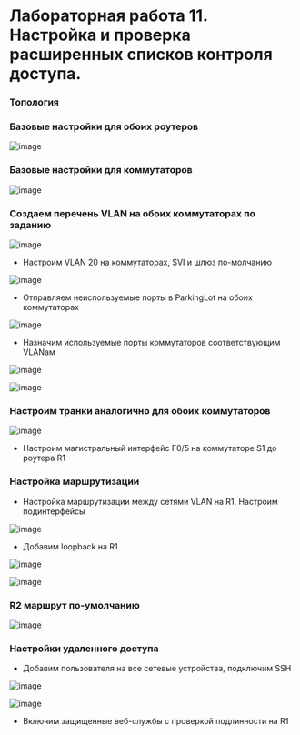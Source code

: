 # Лабораторная работа 11. Настройка и проверка расширенных списков контроля доступа.

### Топология

### Базовые настройки для обоих роутеров

![image](https://user-images.githubusercontent.com/89464074/175990294-51e9fbac-83d5-439b-843c-5a568bb30449.png)

### Базовые настройки для коммутаторов

![image](https://user-images.githubusercontent.com/89464074/175993992-714d1889-4353-4006-8b78-f205e870f23d.png)

### Создаем перечень VLAN на обоих коммутаторах по заданию

![image](https://user-images.githubusercontent.com/89464074/175995196-8b246d40-1153-4c48-b897-d1b805fb9783.png)

- Настроим VLAN 20 на коммутаторах, SVI и шлюз по-молчанию

![image](https://user-images.githubusercontent.com/89464074/175998437-df0bd676-6afc-49ad-8143-ef5bc52a4cd6.png)

- Отправляем неиспользуемые порты в ParkingLot на обоих коммутаторах

![image](https://user-images.githubusercontent.com/89464074/175999834-7edf4ebc-e08a-4d3a-85d7-50de5fca1beb.png)

- Назначим используемые порты коммутаторов соответствующим VLANам

![image](https://user-images.githubusercontent.com/89464074/176001262-224be494-36fe-4f05-9410-c153305ecf2a.png)

![image](https://user-images.githubusercontent.com/89464074/176002120-77948680-53ad-4e4c-82d2-4b07cb0ae21b.png)

### Настроим транки аналогично для обоих коммутаторов

![image](https://user-images.githubusercontent.com/89464074/176004381-7de83d9c-1b77-45cb-bd72-8e05c5e041e6.png)

- Настроим магистральный интерфейс F0/5 на коммутаторе S1 до роутера R1

### Настройка маршрутизации

- Настройка маршрутизации между сетями VLAN на R1. Настроим подинтерфейсы

![image](https://user-images.githubusercontent.com/89464074/176010144-4227857e-d695-47b2-9ee5-9887edf9ed7b.png)

- Добавим loopback на R1

![image](https://user-images.githubusercontent.com/89464074/176008822-9c8f25d0-bc4b-40aa-a46b-d1df86d99e2b.png)

![image](https://user-images.githubusercontent.com/89464074/176010010-97cc493f-4683-4aa2-b73e-d57da062a71d.png)

### R2 маршрут по-умолчанию

![image](https://user-images.githubusercontent.com/89464074/176019528-235caaf7-3f80-4502-a5f1-d63d21fe1db1.png)


### Настройки удаленного доступа
- Добавим пользователя на все сетевые устройства, подключим SSH

![image](https://user-images.githubusercontent.com/89464074/176012458-eb6276f8-ef59-4eb3-85ea-f8e8a27720a3.png)

![image](https://user-images.githubusercontent.com/89464074/176012992-64b600a6-8e9c-4bb6-a5df-2e365681e503.png)

- Включим защищенные веб-службы с проверкой подлинности на R1







